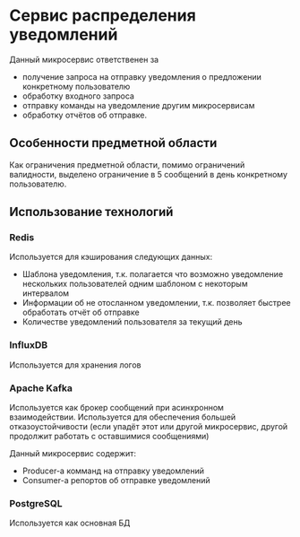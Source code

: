 # Сервис распределения уведомлений

Данный микросервис ответственен за
- получение запроса на отправку уведомления о предложении конкретному пользователю
- обработку входного запроса
- отправку команды на уведомление другим микросервисам
- обработку отчётов об отправке.

## Особенности предметной области

Как ограничения предметной области, помимо ограничений валидности, выделено ограничение в 5 сообщений в день конкретному пользователю.

## Использование технологий

### Redis

Используется для кэширования следующих данных:
- Шаблона уведомления, т.к. полагается что возможно уведомление нескольких пользователей одним шаблоном с некоторым интервалом
- Информации об не отосланном уведомлении, т.к. позволяет быстрее обработать отчёт об отправке
- Количестве уведомлений пользователя за текущий день

### InfluxDB

Используется для хранения логов

### Apache Kafka

Используется как брокер сообщений при асинхронном взаимодействии.
Используется для обеспечения большей отказоустойчивости (если упадёт этот или другой микросервис, другой продолжит работать с оставшимися сообщениями)

Данный микросервис содержит:
- Producer-а комманд на отправку уведомлений
- Consumer-а репортов об отправке уведомлений

### PostgreSQL

Используется как основная БД
